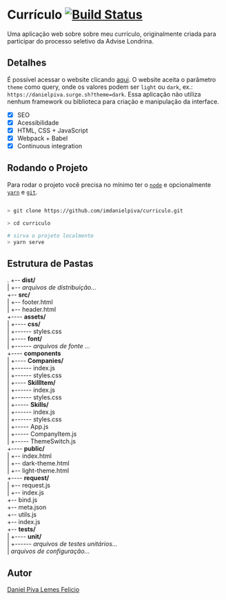 # Currículo [![Build Status](https://travis-ci.org/imdanielpiva/curriculo.svg?branch=master)](https://travis-ci.org/imdanielpiva/curriculo)

Uma aplicação web sobre sobre meu currículo, originalmente criada para participar do processo seletivo da Advise Londrina.

## Detalhes

É possível acessar o website clicando <a href="https://danielpiva.surge.sh" target="_blank">aqui</a>. O website aceita o parâmetro `theme` como query, onde os valores podem ser `light` ou `dark`, ex.: `https://danielpiva.surge.sh?theme=dark`. Essa aplicação não utiliza nenhum framework ou biblioteca para criação e manipulação da interface.

- [x] SEO
- [x] Acessibilidade
- [x] HTML, CSS + JavaScript
- [x] Webpack + Babel
- [x] Continuous integration

## Rodando o Projeto
Para rodar o projeto você precisa no mínimo ter o  [`node`](http://nodejs.org) e opcionalmente [`yarn`](http://yarnpkg.com) e [`git`](https://git-scm.com/downloads).


```bash

> git clone https://github.com/imdanielpiva/curriculo.git

> cd curriculo

# sirva o projeto localmente
> yarn serve

```

## Estrutura de Pastas

.
  +-- __dist/__<br>
  |   +-- <i>arquivos de distribuição...</i><br>
  +-- __src/__<br>
  |   +-- footer.html<br>
  |   +-- header.html<br>
  +---- __assets/__<br>
  |   +---- __css/__<br>
  |   +------ styles.css<br>
  |   +---- __font/__<br>
  |   +------ <i>arquivos de fonte ...</i><br>
  +---- __components__<br>
  |   +---- __Companies/__<br>
  |   +------ index.js<br>
  |   +------ styles.css<br>
  |   +---- __SkillItem/__<br>
  |   +------ index.js<br>
  |   +------ styles.css<br>
  |   +----- __Skills/__<br>
  |   +------ index.js<br>
  |   +------ styles.css<br>
  |   +----- App.js<br>
  |   +----- CompanyItem.js<br>
  |   +----- ThemeSwitch.js<br>
  +---- __public/__<br>
  |   +-- index.html<br>
  |   +-- dark-theme.html<br>
  |   +-- light-theme.html<br>
  +---- __request/__<br>
  |   +-- request.js<br>
  |   +-- index.js<br>
  +-- bind.js<br>
  +-- meta.json<br>
  +-- utils.js<br>
  +-- index.js<br>
  +-- __tests/__<br>
  |   +---- __unit/__<br>
  |   +------ <i>arquivos de testes unitários...</i><br>
  | <i>arquivos de configuração...</i><br>

## Autor

<a href="https://linkedin.com/in/imdanielpiva" target="_blank">Daniel Piva Lemes Felicio</a>
